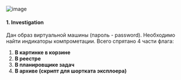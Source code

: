 ![image](https://github.com/user-attachments/assets/c56455a4-0301-49e1-be0f-dcb6b24b3b52)

#### 1. Investigation

Дан образ виртуальной машины (пароль - password). Необходимо найти индикаторы компрометации. Всего спрятано 4 части флага:

1. **В картинке в корзине**
2. **В реестре**
3. **В планировщике задач**
4. **В архиве (скрипт для шортката эксплоера)**
